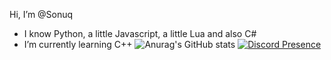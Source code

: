 Hi, I’m @Sonuq

- I know Python, a little Javascript, a little Lua and also C#
- I’m currently learning C++ 
![Anurag's GitHub stats](https://github-readme-stats.vercel.app/api?username=Sonuq&show_icons=true&theme=tokyonight)
[![Discord Presence](https://lanyard-profile-readme.vercel.app/api/:id)](https://discord.com/users/822579164749627462)
<!---
Sonuq/Sonuq is a ✨ special ✨ repository because its `README.md` (this file) appears on your GitHub profile.
You can click the Preview link to take a look at your changes.
--->
